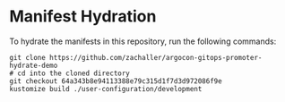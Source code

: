 # Manifest Hydration

To hydrate the manifests in this repository, run the following commands:

```shell
git clone https://github.com/zachaller/argocon-gitops-promoter-hydrate-demo
# cd into the cloned directory
git checkout 64a343b8e94113388e79c315d1f7d3d972086f9e
kustomize build ./user-configuration/development
```

